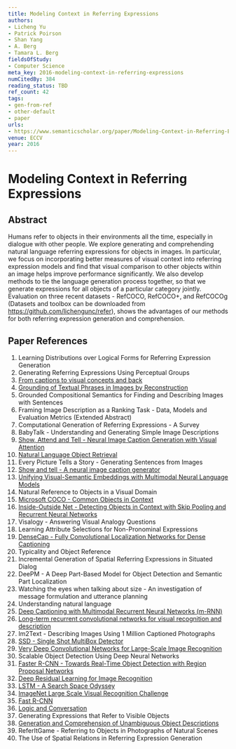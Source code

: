 ```yaml
---
title: Modeling Context in Referring Expressions
authors:
- Licheng Yu
- Patrick Poirson
- Shan Yang
- A. Berg
- Tamara L. Berg
fieldsOfStudy:
- Computer Science
meta_key: 2016-modeling-context-in-referring-expressions
numCitedBy: 384
reading_status: TBD
ref_count: 42
tags:
- gen-from-ref
- other-default
- paper
urls:
- https://www.semanticscholar.org/paper/Modeling-Context-in-Referring-Expressions-Yu-Poirson/29efbe391950ae438c63d86ad5c82b2942efb0b4?sort=total-citations
venue: ECCV
year: 2016
---
```


# Modeling Context in Referring Expressions

## Abstract

Humans refer to objects in their environments all the time, especially in dialogue with other people. We explore generating and comprehending natural language referring expressions for objects in images. In particular, we focus on incorporating better measures of visual context into referring expression models and find that visual comparison to other objects within an image helps improve performance significantly. We also develop methods to tie the language generation process together, so that we generate expressions for all objects of a particular category jointly. Evaluation on three recent datasets - RefCOCO, RefCOCO+, and RefCOCOg (Datasets and toolbox can be downloaded from https://github.com/lichengunc/refer), shows the advantages of our methods for both referring expression generation and comprehension.

## Paper References

1. Learning Distributions over Logical Forms for Referring Expression Generation
2. Generating Referring Expressions Using Perceptual Groups
3. [From captions to visual concepts and back](2015-from-captions-to-visual-concepts-and-back)
4. [Grounding of Textual Phrases in Images by Reconstruction](2016-grounding-of-textual-phrases-in-images-by-reconstruction)
5. Grounded Compositional Semantics for Finding and Describing Images with Sentences
6. Framing Image Description as a Ranking Task - Data, Models and Evaluation Metrics (Extended Abstract)
7. Computational Generation of Referring Expressions - A Survey
8. BabyTalk - Understanding and Generating Simple Image Descriptions
9. [Show, Attend and Tell - Neural Image Caption Generation with Visual Attention](2015-show-attend-and-tell-neural-image-caption-generation-with-visual-attention)
10. [Natural Language Object Retrieval](2016-natural-language-object-retrieval)
11. Every Picture Tells a Story - Generating Sentences from Images
12. [Show and tell - A neural image caption generator](2015-show-and-tell-a-neural-image-caption-generator)
13. [Unifying Visual-Semantic Embeddings with Multimodal Neural Language Models](2014-unifying-visual-semantic-embeddings-with-multimodal-neural-language-models)
14. Natural Reference to Objects in a Visual Domain
15. [Microsoft COCO - Common Objects in Context](2014-microsoft-coco-common-objects-in-context)
16. [Inside-Outside Net - Detecting Objects in Context with Skip Pooling and Recurrent Neural Networks](2016-inside-outside-net-detecting-objects-in-context-with-skip-pooling-and-recurrent-neural-networks)
17. Visalogy - Answering Visual Analogy Questions
18. Learning Attribute Selections for Non-Pronominal Expressions
19. [DenseCap - Fully Convolutional Localization Networks for Dense Captioning](2016-densecap-fully-convolutional-localization-networks-for-dense-captioning)
20. Typicality and Object Reference
21. Incremental Generation of Spatial Referring Expressions in Situated Dialog
22. DeePM - A Deep Part-Based Model for Object Detection and Semantic Part Localization
23. Watching the eyes when talking about size - An investigation of message formulation and utterance planning
24. Understanding natural language
25. [Deep Captioning with Multimodal Recurrent Neural Networks (m-RNN)](2015-deep-captioning-with-multimodal-recurrent-neural-networks-m-rnn)
26. [Long-term recurrent convolutional networks for visual recognition and description](2015-long-term-recurrent-convolutional-networks-for-visual-recognition-and-description)
27. Im2Text - Describing Images Using 1 Million Captioned Photographs
28. [SSD - Single Shot MultiBox Detector](2016-ssd-net.md)
29. [Very Deep Convolutional Networks for Large-Scale Image Recognition](2014-vggnet.md)
30. Scalable Object Detection Using Deep Neural Networks
31. [Faster R-CNN - Towards Real-Time Object Detection with Region Proposal Networks](2015-faster-r-cnn-towards-real-time-object-detection-with-region-proposal-networks)
32. [Deep Residual Learning for Image Recognition](2015-resnet.md)
33. [LSTM - A Search Space Odyssey](2017-lstm-a-search-space-odyssey)
34. [ImageNet Large Scale Visual Recognition Challenge](2015-imagenet-large-scale-visual-recognition-challenge)
35. [Fast R-CNN](2015-fast-r-cnn)
36. [Logic and Conversation](2005-logic-and-conversation)
37. Generating Expressions that Refer to Visible Objects
38. [Generation and Comprehension of Unambiguous Object Descriptions](2016-generation-and-comprehension-of-unambiguous-object-descriptions)
39. ReferItGame - Referring to Objects in Photographs of Natural Scenes
40. The Use of Spatial Relations in Referring Expression Generation
